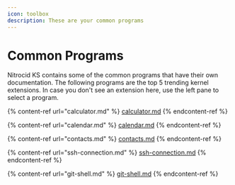 ```yaml
---
icon: toolbox
description: These are your common programs
---
```


# Common Programs

Nitrocid KS contains some of the common programs that have their own documentation. The following programs are the top 5 trending kernel extensions. In case you don't see an extension here, use the left pane to select a program.

{% content-ref url="calculator.md" %}
[calculator.md](calculator.md)
{% endcontent-ref %}

{% content-ref url="calendar.md" %}
[calendar.md](calendar.md)
{% endcontent-ref %}

{% content-ref url="contacts.md" %}
[contacts.md](contacts.md)
{% endcontent-ref %}

{% content-ref url="ssh-connection.md" %}
[ssh-connection.md](ssh-connection.md)
{% endcontent-ref %}

{% content-ref url="git-shell.md" %}
[git-shell.md](git-shell.md)
{% endcontent-ref %}
